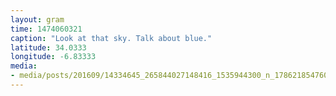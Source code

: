 ```yaml
---
layout: gram
time: 1474060321
caption: "Look at that sky. Talk about blue."
latitude: 34.0333
longitude: -6.83333
media:
- media/posts/201609/14334645_265844027148416_1535944300_n_17862185476053350.jpg
---
```

